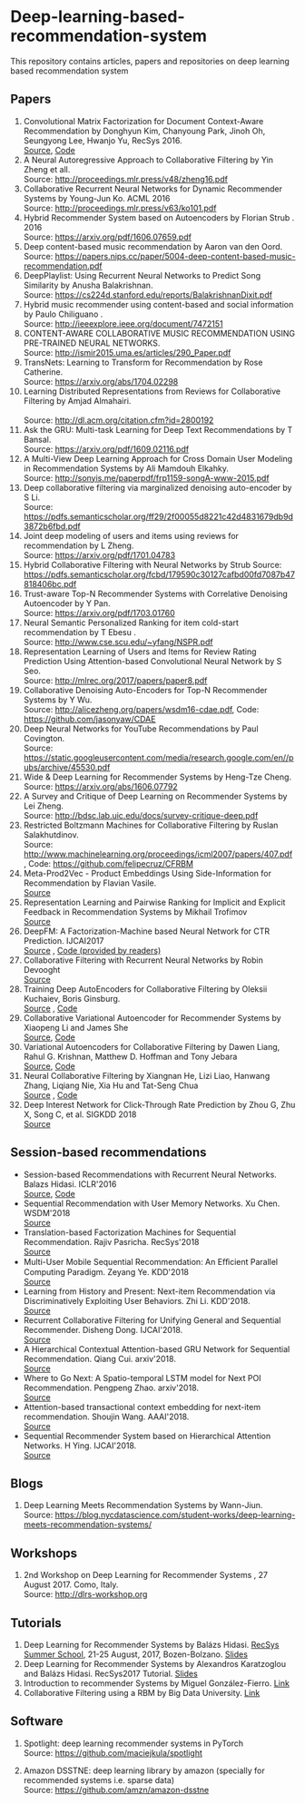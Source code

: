 # Deep-learning-based-recommendation-system
This repository contains articles,  papers and repositories on deep learning based recommendation system
## Papers
1. Convolutional Matrix Factorization for Document Context-Aware Recommendation by Donghyun Kim, Chanyoung Park, Jinoh Oh, Seungyong Lee, Hwanjo Yu, RecSys 2016.<br>
[Source](http://dm.postech.ac.kr/~cartopy/ConvMF/), [Code](https://github.com/cartopy/ConvMF)
2. A Neural Autoregressive Approach to Collaborative Filtering by Yin Zheng et all.<br>
Source: http://proceedings.mlr.press/v48/zheng16.pdf
3. Collaborative Recurrent Neural Networks for Dynamic Recommender Systems by Young-Jun Ko. ACML 2016 <br>
Source: http://proceedings.mlr.press/v63/ko101.pdf
4. Hybrid Recommender System based on Autoencoders by Florian Strub . 2016 <br>
Source: https://arxiv.org/pdf/1606.07659.pdf
5. Deep content-based music recommendation by Aaron van den Oord. <br>
Source: https://papers.nips.cc/paper/5004-deep-content-based-music-recommendation.pdf
6. DeepPlaylist: Using Recurrent Neural Networks to Predict Song Similarity by Anusha Balakrishnan. <br>
Source: https://cs224d.stanford.edu/reports/BalakrishnanDixit.pdf
7.  Hybrid music recommender using content-based and social information by  Paulo Chiliguano .<br>
Source: http://ieeexplore.ieee.org/document/7472151
8. CONTENT-AWARE COLLABORATIVE MUSIC RECOMMENDATION USING PRE-TRAINED NEURAL NETWORKS. <br>
Source: http://ismir2015.uma.es/articles/290_Paper.pdf
9.  TransNets: Learning to Transform for Recommendation  by Rose Catherine. <br>
Source: https://arxiv.org/abs/1704.02298 
10. Learning Distributed Representations from Reviews for Collaborative Filtering by  	Amjad Almahairi. <br> 	
Source: http://dl.acm.org/citation.cfm?id=2800192
11. Ask the GRU: Multi-task Learning for Deep Text Recommendations by T Bansal. <br> 
Source: https://arxiv.org/pdf/1609.02116.pdf
12.   A Multi-View Deep Learning Approach for Cross Domain User Modeling in Recommendation Systems by Ali Mamdouh Elkahky.<br>
Source: http://sonyis.me/paperpdf/frp1159-songA-www-2015.pdf
13. Deep collaborative filtering via marginalized denoising auto-encoder by S Li.<br>
Source: https://pdfs.semanticscholar.org/ff29/2f00055d8221c42d4831679db9d3872b6fbd.pdf
14. Joint deep modeling of users and items using reviews for recommendation by L Zheng. <br>
Source: https://arxiv.org/pdf/1701.04783
15. Hybrid Collaborative Filtering with Neural Networks by Strub 
Source: https://pdfs.semanticscholar.org/fcbd/179590c30127cafbd00fd7087b47818406bc.pdf
16. Trust-aware Top-N Recommender Systems with Correlative Denoising Autoencoder by Y Pan. <br> 
Source: https://arxiv.org/pdf/1703.01760
17. Neural Semantic Personalized Ranking for item cold-start recommendation by T Ebesu . <br>
Source: http://www.cse.scu.edu/~yfang/NSPR.pdf
18. Representation Learning of Users and Items for Review Rating Prediction Using Attention-based Convolutional Neural Network by S Seo. <br> 
Source: http://mlrec.org/2017/papers/paper8.pdf
19. Collaborative Denoising Auto-Encoders for Top-N Recommender Systems by Y Wu. <br>
Source: http://alicezheng.org/papers/wsdm16-cdae.pdf, Code: https://github.com/jasonyaw/CDAE
20. Deep Neural Networks for YouTube Recommendations by Paul Covington. <br> 
Source: https://static.googleusercontent.com/media/research.google.com/en//pubs/archive/45530.pdf
21. Wide & Deep Learning for Recommender Systems by Heng-Tze Cheng.<br>
Source: https://arxiv.org/abs/1606.07792
22. A Survey and Critique of Deep Learning on Recommender Systems by Lei Zheng.<br> 
Source: http://bdsc.lab.uic.edu/docs/survey-critique-deep.pdf
23. Restricted Boltzmann Machines for Collaborative Filtering by Ruslan Salakhutdinov. <br>
Source: http://www.machinelearning.org/proceedings/icml2007/papers/407.pdf , Code: https://github.com/felipecruz/CFRBM
24. Meta-Prod2Vec - Product Embeddings Using Side-Information for Recommendation by Flavian Vasile. <br>
[Source](https://arxiv.org/pdf/1607.07326.pdf)
25.  Representation Learning and Pairwise Ranking for Implicit and Explicit Feedback in Recommendation Systems by Mikhail Trofimov <br>
[Source](https://arxiv.org/abs/1705.00105)
26. DeepFM: A Factorization-Machine based Neural Network for CTR Prediction. IJCAI2017 <br> [Source](https://arxiv.org/abs/1703.04247) , [Code (provided by readers)](https://github.com/Leavingseason/OpenLearning4DeepRecsys)
27. Collaborative Filtering with Recurrent Neural Networks by Robin Devooght <br> [Source](https://arxiv.org/pdf/1608.07400.pdf)
28. Training Deep AutoEncoders for Collaborative Filtering by Oleksii Kuchaiev, Boris Ginsburg. <br> [Source](https://arxiv.org/abs/1708.01715) , [Code](https://github.com/NVIDIA/DeepRecommender)
29. Collaborative Variational Autoencoder for Recommender Systems by Xiaopeng Li and James She <br> [Source](http://eelxpeng.github.io/assets/paper/Collaborative_Variational_Autoencoder.pdf), [Code](https://github.com/eelxpeng/CollaborativeVAE)
30. Variational Autoencoders for Collaborative Filtering by Dawen Liang, Rahul G. Krishnan, Matthew D. Hoffman and Tony Jebara <br> [Source](https://arxiv.org/pdf/1802.05814.pdf), [Code](https://github.com/dawenl/vae_cf)
31. Neural Collaborative Filtering by Xiangnan He, Lizi Liao, Hanwang Zhang, Liqiang Nie, Xia Hu and Tat-Seng Chua <br> [Source](https://arxiv.org/abs/1708.05031) , [Code](https://github.com/hexiangnan/neural_collaborative_filtering)
 32. Deep Interest Network for Click-Through Rate Prediction by Zhou G, Zhu X, Song C, et al. SIGKDD 2018 <br> [Source](https://arxiv.org/pdf/1706.06978.pdf)
 
 ## Session-based recommendations
 - Session-based Recommendations with Recurrent Neural Networks. Balazs Hidasi. ICLR'2016 <br> [Source](https://arxiv.org/pdf/1511.06939.pdf), [Code](https://github.com/hidasib/GRU4Rec)
- Sequential Recommendation with User Memory Networks. Xu Chen. WSDM'2018 <br> [Source](http://delivery.acm.org/10.1145/3160000/3159668/p108-chen.pdf?ip=202.114.121.196&id=3159668&acc=ACTIVE%20SERVICE&key=BF85BBA5741FDC6E%2E4977B3C8BBB4AEC7%2E4D4702B0C3E38B35%2E4D4702B0C3E38B35&__acm__=1543762780_754527df140c3ba87251e6791e1e7a54)
- Translation-based Factorization Machines for Sequential Recommendation. Rajiv Pasricha. RecSys'2018 <br> [Source](http://delivery.acm.org/10.1145/3250000/3240356/p63-pasricha.pdf?ip=202.114.121.196&id=3240356&acc=ACTIVE%20SERVICE&key=BF85BBA5741FDC6E%2E4977B3C8BBB4AEC7%2E4D4702B0C3E38B35%2E4D4702B0C3E38B35&__acm__=1543762950_bca83c52a659de663600cd584aa02897)
- Multi-User Mobile Sequential Recommendation: An Eﬀicient Parallel Computing Paradigm. Zeyang Ye. KDD'2018 <br> [Source](http://delivery.acm.org/10.1145/3230000/3220111/p2624-ye.pdf?ip=202.114.121.196&id=3220111&acc=ACTIVE%20SERVICE&key=BF85BBA5741FDC6E%2E4977B3C8BBB4AEC7%2E4D4702B0C3E38B35%2E4D4702B0C3E38B35&__acm__=1543763031_27ca10632d3ecc2db9e354fef6d8be63)
- Learning from History and Present: Next-item Recommendation via Discriminatively Exploiting User Behaviors. Zhi Li. KDD'2018. <br> [Source](http://delivery.acm.org/10.1145/3230000/3220014/p1734-li.pdf?ip=202.114.121.196&id=3220014&acc=ACTIVE%20SERVICE&key=BF85BBA5741FDC6E%2E4977B3C8BBB4AEC7%2E4D4702B0C3E38B35%2E4D4702B0C3E38B35&__acm__=1543763128_c1de03391c9dfb13241592e917228e11)
- Recurrent Collaborative Filtering for Unifying General and Sequential Recommender. Disheng Dong. IJCAI'2018. <br> [Source](https://www.ijcai.org/proceedings/2018/0465.pdf)
- A Hierarchical Contextual Attention-based GRU Network for Sequential Recommendation. Qiang Cui. arxiv'2018. <br> [Source](https://arxiv.org/pdf/1711.05114.pdf)
- Where to Go Next: A Spatio-temporal LSTM model for Next POI Recommendation. Pengpeng Zhao. arxiv'2018. <br> [Source](https://arxiv.org/abs/1806.06671v1)
- Attention-based transactional context embedding for next-item recommendation. Shoujin Wang. AAAI'2018. <br> [Source](http://203.170.84.89/~idawis33/DataScienceLab/publication/AAAI18-Wang.pdf)
- Sequential Recommender System based on Hierarchical Attention Networks. H Ying. IJCAI'2018. <br> [Source](https://opus.lib.uts.edu.au/bitstream/10453/126040/1/ijcai2018_Yin.pdf)



## Blogs
1. Deep Learning Meets Recommendation Systems by Wann-Jiun. <br>
Source: https://blog.nycdatascience.com/student-works/deep-learning-meets-recommendation-systems/

## Workshops 
1. 2nd Workshop on Deep Learning for Recommender Systems , 27 August 2017. Como, Italy.<br> 
Source: http://dlrs-workshop.org

## Tutorials
1. Deep Learning for Recommender Systems by Balázs Hidasi. [RecSys Summer School](http://pro.unibz.it/projects/schoolrecsys17/program.html), 21-25 August, 2017, Bozen-Bolzano. [Slides](https://www.slideshare.net/balazshidasi/deep-learning-in-recommender-systems-recsys-summer-school-2017)
2. Deep Learning for Recommender Systems by Alexandros	Karatzoglou and Balázs	Hidasi. RecSys2017 Tutorial. [Slides](https://www.slideshare.net/kerveros99/deep-learning-for-recommender-systems-recsys2017-tutorial)
3. Introduction to recommender Systems by Miguel González-Fierro. [Link](https://github.com/miguelgfierro/sciblog_support/blob/master/Intro_to_Recommendation_Systems/Intro_Recommender.ipynb)
4. Collaborative Filtering using a RBM by Big Data University. [Link](https://github.com/santipuch590/deeplearning-tf/blob/master/dl_tf_BDU/4.RBM/ML0120EN-4.2-Review-CollaborativeFilteringwithRBM.ipynb)

## Software
1. Spotlight: deep learning recommender systems in PyTorch <br>
Source: https://github.com/maciejkula/spotlight

2. Amazon DSSTNE: deep learning library by amazon (specially for recommended systems i.e. sparse data) <br>
Source: https://github.com/amzn/amazon-dsstne
